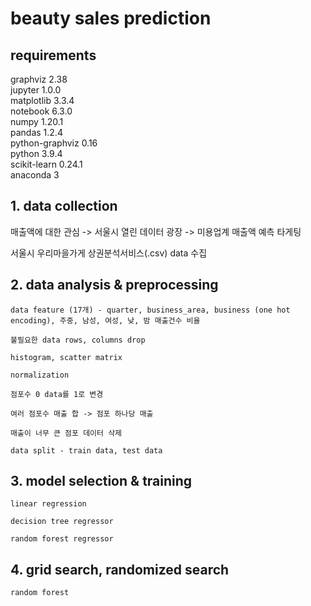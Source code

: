 # beauty sales prediction

## requirements

graphviz 2.38  
jupyter 1.0.0  
matplotlib 3.3.4  
notebook 6.3.0  
numpy 1.20.1  
pandas 1.2.4  
python-graphviz 0.16  
python 3.9.4  
scikit-learn 0.24.1  
anaconda 3

## 1. data collection

매출액에 대한 관심 -> 서울시 열린 데이터 광장 -> 미용업계 매출액 예측 타게팅

서울시 우리마을가게 상권분석서비스(.csv) data 수집

## 2. data analysis & preprocessing

    data feature (17개) - quarter, business_area, business (one hot encoding), 주중, 남성, 여성, 낮, 밤 매출건수 비율

    불필요한 data rows, columns drop

    histogram, scatter matrix
   
    normalization
   
    점포수 0 data를 1로 변경
   
    여러 점포수 매출 합 -> 점포 하나당 매출
   
    매출이 너무 큰 점포 데이터 삭제

    data split - train data, test data

## 3. model selection & training

    linear regression

    decision tree regressor

    random forest regressor

## 4. grid search, randomized search

    random forest
